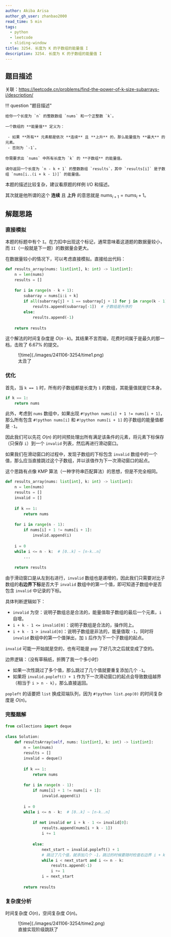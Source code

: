 ```yaml
---
author: Akiba Arisa
author_gh_user: zhanbao2000
read_time: 5 min
tags:
  - python
  - leetcode
  - sliding-window
title: 3254. 长度为 K 的子数组的能量值 I
description: 3254. 长度为 K 的子数组的能量值 I
---
```


## 题目描述

关联：https://leetcode.cn/problems/find-the-power-of-k-size-subarrays-i/description/

!!! question "题目描述"

    给你一个长度为 `n` 的整数数组 `nums` 和一个正整数 `k`。
    
    一个数组的 **能量值** 定义为：
    
     - 如果 **所有** 元素都是依次 **连续** 且 **上升** 的，那么能量值为 **最大** 的元素。
     - 否则为 `-1`。
    
    你需要求出 `nums` 中所有长度为 `k` 的 **子数组** 的能量值。
    
    请你返回一个长度为 `n - k + 1` 的整数数组 `results`，其中 `results[i]` 是子数组 `nums[i..(i + k - 1)]` 的能量值。

本题的描述比较复杂，建议看原题的样例 I/O 和描述。

其次就是他所谓的这个 **连续** 且 **上升** 的意思就是 $\text{nums}_{i+1} = \text{nums}_{i} + 1$。

## 解题思路

### 直接模拟

本题的标题中有个 `I`。在力扣中出现这个标记，通常意味着这道题的数据量较小，而 `II`（一般就是下一题）的数据量会更大。

在数据量较小的情况下，可以考虑直接模拟。直接给出代码：

```python
def results_array(nums: list[int], k: int) -> list[int]:
    n = len(nums)
    results = []

    for i in range(n - k + 1):
        subarray = nums[i:i + k]
        if all(subarray[j] + 1 == subarray[j + 1] for j in range(k - 1)):
            results.append(subarray[-1])  # 子数组是升序的
        else:
            results.append(-1)

    return results
```

这个解法的时间复杂度是 $O(n \cdot k)$。其结果不言而喻，花费时间属于是最久的那一档，击败了 6.67% 的提交。

<figure markdown>
  ![time](./images/241106-3254/time1.png)
  <figcaption>太丑了</figcaption>
</figure>

### 优化

首先，当 `k == 1` 时，所有的子数组都是长度为 `1` 的数组，其能量值就是它本身。

```python
if k == 1:
    return nums
```

此外，考虑到 `nums` 数组中，如果出现 `#!python nums[i] + 1 != nums[i + 1]`，那么所有包含 `#!python nums[i]` 和 `#!python nums[i + 1]` 的子数组的能量值都是 `-1`。

因此我们可以先花 $O(n)$ 的时间预处理出所有满足该条件的元素，将元素下标保存（只保存 `i`）到一个 `invalid` 列表，然后再进行滑动窗口。

如果我们在滑动窗口的过程中，发现子数组的下标包含 `invalid` 数组中的一个值，那么应当直接跳过这个子数组，并以该值作为下一次滑动窗口的起点。

这个思路有点像 KMP 算法（一种字符串匹配算法）的思想，但是不完全相同。

```python
def results_array(nums: list[int], k: int) -> list[int]:
    n = len(nums)
    results = []
    invalid = []

    if k == 1:
        return nums

    for i in range(n - 1):
        if nums[i] + 1 != nums[i + 1]:
            invalid.append(i)

    i = 0
    while i <= n - k:  # [0..k] ~ [n-k..n]
        ...

    return results
```

由于滑动窗口是从左到右进行，`invalid` 数组也是递增的，因此我们只需要对比子数组的**右边界下标**是否大于 `invalid` 数组中的第一个值，即可知道子数组中是否包含 `invalid` 中记录的下标。

具体判断逻辑如下：

 - `invalid` 为空：说明子数组总是合法的，能量值取子数组的最后一个元素，`i` 自增。
 - `i + k - 1 <= invalid[0]`：说明子数组是合法的，操作同上。
 - `i + k - 1 > invalid[0]`：说明子数组是非法的，能量值取 `-1`，同时将 `invalid` 数组中的第一个值弹出，加 `1` 后作为下一个子数组的起点。

`invalid` 可能一开始就是空的，也有可能是 `pop` 了好几次之后就变成了空的。

边界逻辑：（没有草稿纸，折腾了我一个多小时）

 - 如果一次性跳过了多个值，那么跳过了几个值就要重复添加几个 `-1`。
 - 如果将 `invalid.popleft() + 1` 作为下一次滑动窗口的起点会导致数组越界（相当于 `i > n - k`），那么直接返回。

`popleft` 的话要把 `list` 换成双端队列，因为 `#!python list.pop(0)` 的时间复杂度是 $O(n)$。

### 完整题解

```python
from collections import deque

class Solution:
    def resultsArray(self, nums: list[int], k: int) -> list[int]:
        n = len(nums)
        results = []
        invalid = deque()
    
        if k == 1:
            return nums
    
        for i in range(n - 1):
            if nums[i] + 1 != nums[i + 1]:
                invalid.append(i)
    
        i = 0
        while i <= n - k:  # [0..k] ~ [n-k..n]
            
            if not invalid or i + k - 1 <= invalid[0]:
                results.append(nums[i + k - 1])
                i += 1

            else:
                next_start = invalid.popleft() + 1
                # 跳过了几个值，就添加几个 -1，跳过的时候要随时检查右边界 i + k 不能超过 n
                while i < next_start and i <= n - k:  
                    results.append(-1)
                    i += 1
                i = next_start
    
        return results
```

### 复杂度分析

时间复杂度 $O(n)$，空间复杂度 $O(n)$。

<figure markdown>
  ![time](./images/241106-3254/time2.png)
  <figcaption>直接实现阶级跳跃了</figcaption>
</figure>
